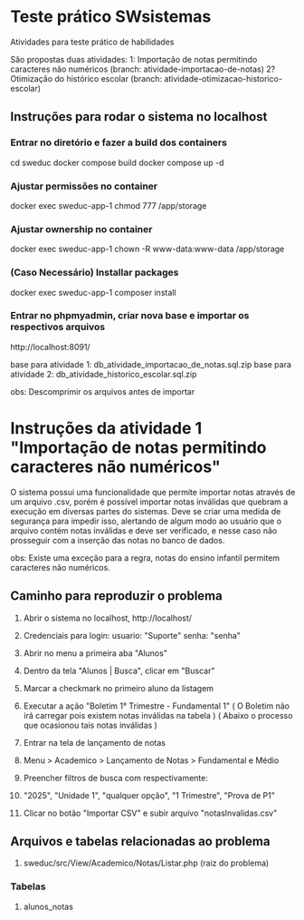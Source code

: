 # Teste prático SWsistemas 

Atividades para teste prático de habilidades

São propostas duas atividades: 
1: Importação de notas permitindo caracteres não numéricos (branch: atividade-importacao-de-notas)
2? Otimização do histórico escolar (branch: atividade-otimizacao-historico-escolar)

## Instruções para rodar o sistema no localhost

### Entrar no diretório e fazer a build dos containers
cd sweduc
docker compose build
docker compose up -d

### Ajustar permissões no container
docker exec sweduc-app-1 chmod 777 /app/storage

### Ajustar ownership no container
docker exec sweduc-app-1 chown -R www-data:www-data /app/storage

### (Caso Necessário) Installar packages
docker exec sweduc-app-1 composer install

### Entrar no phpmyadmin, criar nova base e importar os respectivos arquivos
http://localhost:8091/

base para atividade 1: db_atividade_importacao_de_notas.sql.zip
base para atividade 2: db_atividade_historico_escolar.sql.zip

obs: Descomprimir os arquivos antes de importar 

# Instruções da atividade 1 "Importação de notas permitindo caracteres não numéricos"

O sistema possui uma funcionalidade que permite importar notas através de um arquivo .csv,
porém é possível importar notas inválidas que quebram a execução em diversas partes do sistemas.
Deve se criar uma medida de segurança para impedir isso, alertando de algum modo ao usuário que
o arquivo contém notas inválidas e deve ser verificado, e nesse caso não prosseguir com a inserção 
das notas no banco de dados. 

obs: Existe uma exceção para a regra, notas do ensino infantil permitem caracteres não numéricos.

## Caminho para reproduzir o problema
1. Abrir o sistema no localhost, http://localhost/
2. Credenciais para login: usuario: "Suporte" senha: "senha"
3. Abrir no menu a primeira aba "Alunos"
4. Dentro da tela "Alunos | Busca", clicar em "Buscar"
5. Marcar a checkmark no primeiro aluno da listagem
6. Executar a ação "Boletim 1° Trimestre - Fundamental 1"
( O Boletim não irá carregar pois existem notas inválidas na tabela )
( Abaixo o processo que ocasionou tais notas inválidas )

7. Entrar na tela de lançamento de notas
8. Menu > Academico > Lançamento de Notas > Fundamental e Médio
9. Preencher filtros de busca com respectivamente: 
10. "2025", "Unidade 1", "qualquer opção", "1 Trimestre", "Prova de P1"
11. Clicar no botão "Importar CSV" e subir arquivo "notasInvalidas.csv"

## Arquivos e tabelas relacionadas ao problema
1. sweduc/src/View/Academico/Notas/Listar.php (raiz do problema)

### Tabelas
1. alunos_notas